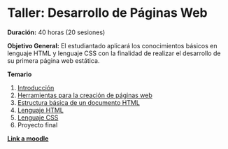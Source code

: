 # Taller: Desarrollo de Páginas Web

**Duración:** 40 horas (20 sesiones)

**Objetivo General:** El estudiantado aplicará los conocimientos básicos en lenguaje HTML y lenguaje CSS con la finalidad de realizar el desarrollo de su primera página web estática.

**Temario**

1. [Introducción]()
2. [Herramientas para la creación de páginas web]()
3. [Estructura básica de un documento HTML]()
4. [Lenguaje HTML]()
5. [Lenguaje CSS]()
6. Proyecto final

[**Link a moodle**](https://educacion.pilares.cdmx.gob.mx/)